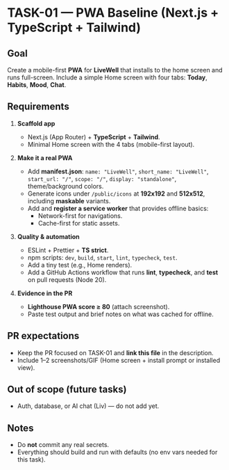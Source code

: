 # TASK-01 — PWA Baseline (Next.js + TypeScript + Tailwind)

## Goal
Create a mobile-first **PWA** for **LiveWell** that installs to the home screen and runs full-screen. Include a simple Home screen with four tabs: **Today**, **Habits**, **Mood**, **Chat**.

## Requirements
1) **Scaffold app**
   - Next.js (App Router) + **TypeScript** + **Tailwind**.
   - Minimal Home screen with the 4 tabs (mobile-first layout).

2) **Make it a real PWA**
   - Add **manifest.json**: `name: "LiveWell"`, `short_name: "LiveWell"`, `start_url: "/"`, `scope: "/"`, `display: "standalone"`, theme/background colors.
   - Generate icons under `/public/icons` at **192x192** and **512x512**, including **maskable** variants.
   - Add and **register a service worker** that provides offline basics:
     - Network-first for navigations.
     - Cache-first for static assets.

3) **Quality & automation**
   - ESLint + Prettier + **TS strict**.
   - npm scripts: `dev`, `build`, `start`, `lint`, `typecheck`, `test`.
   - Add a tiny test (e.g., Home renders).
   - Add a GitHub Actions workflow that runs **lint**, **typecheck**, and **test** on pull requests (Node 20).

4) **Evidence in the PR**
   - **Lighthouse PWA score ≥ 80** (attach screenshot).
   - Paste test output and brief notes on what was cached for offline.

## PR expectations
- Keep the PR focused on TASK-01 and **link this file** in the description.
- Include 1–2 screenshots/GIF (Home screen + install prompt or installed view).

## Out of scope (future tasks)
- Auth, database, or AI chat (Liv) — do not add yet.

## Notes
- Do **not** commit any real secrets.
- Everything should build and run with defaults (no env vars needed for this task).
